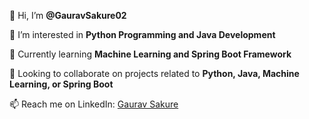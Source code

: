 



👋 Hi, I’m **@GauravSakure02**

👀 I’m interested in **Python Programming and Java Development**

🌱 Currently learning **Machine Learning and Spring Boot Framework**

💼 Looking to collaborate on projects related to **Python, Java, Machine Learning, or Spring Boot**

📫 Reach me on LinkedIn: [Gaurav Sakure](https://www.linkedin.com/in/gauravsakure2002/)




